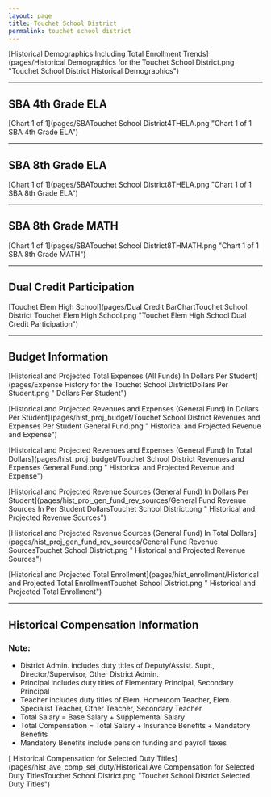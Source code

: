 ```yaml
---
layout: page
title: Touchet School District
permalink: touchet school district
---
```



[Historical Demographics Including Total Enrollment Trends](pages/Historical Demographics for the Touchet School District.png "Touchet School District Historical Demographics")

___

## SBA 4th Grade ELA

[Chart 1 of 1](pages/SBATouchet School District4THELA.png "Chart 1 of 1 SBA 4th Grade ELA")


___

## SBA 8th Grade ELA

[Chart 1 of 1](pages/SBATouchet School District8THELA.png "Chart 1 of 1 SBA 8th Grade ELA")


___

## SBA 8th Grade MATH

[Chart 1 of 1](pages/SBATouchet School District8THMATH.png "Chart 1 of 1 SBA 8th Grade MATH")


___

## Dual Credit Participation

[Touchet Elem   High School](pages/Dual Credit BarChartTouchet School District Touchet Elem   High School.png "Touchet Elem   High School Dual Credit Participation")


___

## Budget Information

[Historical and Projected Total Expenses (All Funds) In Dollars Per Student](pages/Expense History for the Touchet School DistrictDollars Per Student.png " Dollars Per Student")

[Historical and Projected Revenues and Expenses (General Fund) In Dollars Per Student](pages/hist_proj_budget/Touchet School District Revenues and Expenses Per Student General Fund.png " Historical and Projected Revenue and Expense")

[Historical and Projected Revenues and Expenses (General Fund) In Total Dollars](pages/hist_proj_budget/Touchet School District Revenues and Expenses General Fund.png " Historical and Projected Revenue and Expense")

[Historical and Projected Revenue Sources (General Fund) In Dollars Per Student](pages/hist_proj_gen_fund_rev_sources/General Fund Revenue Sources In Per Student DollarsTouchet School District.png " Historical and Projected Revenue Sources")

[Historical and Projected Revenue Sources (General Fund) In Total Dollars](pages/hist_proj_gen_fund_rev_sources/General Fund Revenue SourcesTouchet School District.png " Historical and Projected Revenue Sources")

[Historical and Projected Total Enrollment](pages/hist_enrollment/Historical and Projected Total EnrollmentTouchet School District.png " Historical and Projected Total Enrollment")


___

## Historical Compensation Information
### Note:
- District Admin. includes duty titles of Deputy/Assist. Supt., Director/Supervisor, Other District Admin.
- Principal includes duty titles of Elementary Principal, Secondary Principal
- Teacher includes duty titles of Elem. Homeroom Teacher, Elem. Specialist Teacher, Other Teacher, Secondary Teacher
- Total Salary = Base Salary + Supplemental Salary
- Total Compensation = Total Salary + Insurance Benefits + Mandatory Benefits
- Mandatory Benefits include pension funding and payroll taxes

[ Historical Compensation for Selected Duty Titles](pages/hist_ave_comp_sel_duty/Historical Ave Compensation for Selected Duty TitlesTouchet School District.png "Touchet School District Selected Duty Titles")

